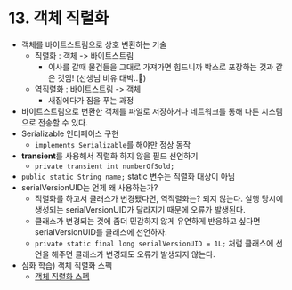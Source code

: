 # 13. 객체 직렬화

- 객체를 바이트스트림으로 상호 변환하는 기술
  - 직렬화 : 객체 -> 바이트스트림 
    - 이사를 갈때 물건들을 그대로 가져가면 힘드니까 박스로 포장하는 것과 같은 것임! (선생님 비유 대박..🥺)
  - 역직렬화 : 바이트스트림 -> 객체 
    - 새집에다가 짐을 푸는 과정 
- 바이트스트림으로 변환한 객체를 파일로 저장하거나 네트워크를 통해 다른 시스템으로 전송할 수 있다.
- Serializable 인터페이스 구현
  - `implements Serializable`를 해야만 정상 동작  
- **transient**를 사용해서 직렬화 하지 않을 필드 선언하기
  - `private transient int numberOfSold;`
- `public static String name;` static 변수는 직렬화 대상이 아님
- serialVersionUID는 언제 왜 사용하는가?
  - 직렬화를 하고서 클래스가 변경됐다면, 역직렬화는? 되지 않는다. 실행 당시에 생성되는 serialVersionUID가 달라지기 때문에 오류가 발생된다. 
  - 클래스가 변경되는 것에 좀더 민감하지 않게 유연하게 반응하고 싶다면 serialVersionUID를 클래스에 선언하자.
  - `private static final long serialVersionUID = 1L;` 처럼 클래스에 선언을 해주면 클래스가 변경돼도 오류가 발생되지 않는다. 
- 심화 학습) 객체 직렬화 스펙
  - [객체 직렬화 스펙](https://docs.oracle.com/javase/8/docs/platform/serialization/spec/serialTOC.html)
